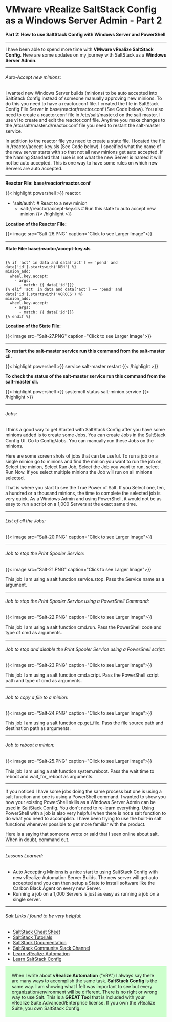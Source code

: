# VMware vRealize SaltStack Config as a Windows Server Admin - Part 2


**Part 2: How to use SaltStack Config with Windows Server and PowerShell**

<!--more-->

---

<div>
I have been able to spend more time with <b>VMware vRealize SaltStack Config</b>. Here are some updates on my journey with SaltStack as a <b>Windows Server Admin</b>.  
</div>

---

###### Auto-Accept new minions:

I wanted new Windows Server builds (minions) to be auto accepted into SaltStack Config instead of someone manually approving new minions.  To do this you need to have a reactor.conf file. I created the file in SaltStack Config File Server in base/reactor/reactor.conf (See Code below). You also need to create a reactor.conf file in /etc/salt/master.d on the salt master. I use vi to create and edit the reactor.conf file. Anytime you make changes to the /etc/salt/master.d/reactor.conf file you need to restart the salt-master service.  

In addition to the reactor file you need to create a state file. I located the file in /reactor/accept-key.sls (See Code below). I specified what the name of the new server starts with so that not all new minions get auto accepted. If the Naming Standard that I use is not what the new Server is named it will not be auto accepted. This is one way to have some rules on which new Servers are auto accepted.

---

<div><b>Reactor File: base/reactor/reactor.conf</b></div>

{{< highlight powershell >}}
reactor:
  - 'salt/auth':                              # React to a new minion
    - salt://reactor/accept-key.sls           # Run this state to auto accept new minion
{{< /highlight >}}

<div><b>Location of the Reactor File:</b></div>

{{< image src="Salt-26.PNG" caption="Click to see Larger Image">}}  

---

<div><b>State File: base/reactor/accept-key.sls</b></div>

```

{% if 'act' in data and data['act'] == 'pend' and data['id'].startswith('DBH') %}
minion_add:
  wheel.key.accept:
    - args:
      - match: {{ data['id']}}
{% elif 'act' in data and data['act'] == 'pend' and data['id'].startswith('vCROCS') %}
minion_add:
  wheel.key.accept:
    - args:
      - match: {{ data['id']}}
{% endif %}

```

<div><b>Location of the State File:</b></div>

{{< image src="Salt-27.PNG" caption="Click to see Larger Image">}}  

---

<div><b>To restart the salt-master service run this command from the salt-master cli.</b></div>

{{< highlight powershell >}}
service salt-master restart
{{< /highlight >}}

<div><b>To check the status of the salt-master service run this command from the salt-master cli.</b></div>

{{< highlight powershell >}}
systemctl status salt-minion.service
{{< /highlight >}}

---

###### Jobs:  

I think a good way to get Started with SaltStack Config after you have some minions added is to create some Jobs. You can create Jobs in the SaltStack Config UI. Go to Config/Jobs. You can manually run these Jobs on the minions.  

Here are some screen shots of jobs that can be useful.  To run a job on a single minion go to minions and find the minion you want to run the job on, Select the minion, Select Run Job, Select the Job you want to run, select Run Now.  If you select multiple minions the Job will run on all minions selected.  

That is where you start to see the True Power of Salt. If you Select one, ten, a hundred or a thousand minions, the time to complete the selected job is very quick. As a Windows Admin and using PowerShell, it would not be as easy to run a script on a 1,000 Servers at the exact same time.  

---

###### List of all the Jobs:

{{< image src="Salt-20.PNG" caption="Click to see Larger Image">}}  

---

###### Job to stop the Print Spooler Service:

{{< image src="Salt-21.PNG" caption="Click to see Larger Image">}}  


This job I am using a salt function service.stop. Pass the Service name as a argument.

---

###### Job to stop the Print Spooler Service using a PowerShell Command:

{{< image src="Salt-22.PNG" caption="Click to see Larger Image">}}  

This job I am using a salt function cmd.run. Pass the PowerShell code and type of cmd as arguments.

---

###### Job to stop and disable the Print Spooler Service using a PowerShell script:

{{< image src="Salt-23.PNG" caption="Click to see Larger Image">}}  

This job I am using a salt function cmd.script. Pass the PowerShell script path and type of cmd as arguments.

---

###### Job to copy a file to a minion:

{{< image src="Salt-24.PNG" caption="Click to see Larger Image">}}  

This job I am using a salt function cp.get_file. Pass the file source path and destination path as arguments.

---

###### Job to reboot a minion:

{{< image src="Salt-25.PNG" caption="Click to see Larger Image">}}  

This job I am using a salt function system.reboot. Pass the wait time to reboot and wait_for_reboot as arguments.

---

If you noticed I have some jobs doing the same process but one is using a salt function and one is using a PowerShell command. I wanted to show you how your existing PowerShell skills as a Windows Server Admin can be used in SaltStack Config.  You don't need to re-learn everything.  Using PowerShell with a job is also very helpful when there is not a salt function to do what you need to accomplish. I have been trying to use the built-in salt functions whenever possible to get more familiar with the product.

Here is a saying that someone wrote or said that I seen online about salt. When in doubt, command out.  

---

###### Lessons Learned:
* Auto Accepting Minions is a nice start to using SaltStack Config with new vRealize Automation Server Builds. The new server will get auto accepted and you can then setup a State to install software like the Carbon Black Agent on every new Server.
* Running a job on a 1,000 Servers is just as easy as running a job on a single server.

---

###### Salt Links I found to be very helpful:
* <a href="https://sites.google.com/site/mrxpalmeiras/saltstack/salt-cheat-sheet" target="_blank">SaltStack Cheat Sheet</a>
* <a href="https://docs.saltproject.io/en/getstarted/"                            target="_blank">SaltStack Tutorials</a>
* <a href="https://docs.saltproject.io/en/latest/contents.html"                   target="_blank">SaltStack Documentation</a>
* <a href="https://saltstackcommunity.slack.com"                                  target="_blank">SaltStack Community Slack Channel</a>
* <a href="https://learnvrealizeautomation.github.io"                             target="_blank">Learn vRealize Automation</a>
* <a href="https://learnsaltstackconfig.github.io/"                               target="_blank">Learn SaltStack Config</a>

<div style="background-color:#ccffcc; Padding:20px;" >
When I write about <b>vRealize Automation</b> ("vRA") I always say there are many ways to accomplish the same task.  <b>SaltStack Config</b> is the same way.  I am showing what I felt was important to see but every organization/environment will be different. There is no right or wrong way to use Salt. This is a <b>GREAT Tool</b> that is included with your vRealize Suite Advanced/Enterprise license. If you own the vRealize Suite, you own SaltStack Config.
</div>
